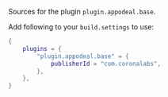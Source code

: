 Sources for the plugin `plugin.appodeal.base`.

Add following to your `build.settings` to use:
```lua
{
    plugins = {
        "plugin.appodeal.base" = {
            publisherId = "com.coronalabs",
        },
    },
}
```
